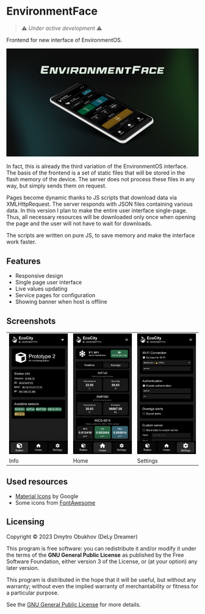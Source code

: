 # EnvironmentFace
> ⚠ *Under active development* ⚠

Frontend for new interface of EnvironmentOS. 

![banner](/GitHub-Banner.jpg)

In fact, this is already the third variation of the EnvironmentOS interface. The basis of the frontend is a set of static files that will be stored in the flash memory of the device. The server does not process these files in any way, but simply sends them on request.

Pages become dynamic thanks to JS scripts that download data via XMLHttpRequest. The server responds with JSON files containing various data. In this version I plan to make the entire user interface single-page. Thus, all necessary resources will be downloaded only once when opening the page and the user will not have to wait for downloads.

The scripts are written on pure JS, to save memory and make the interface work faster.

## Features 
* Responsive design
* Single page user interface
* Live values updating
* Service pages for configuration 
* Showing banner when host is offline

## Screenshots

<!-- | Info page | Home page | Settings page |
|:---------:|:---------:|:---------:|
|![](screenshot_1.png)|![](screenshot_2.png)|![](screenshot_3.png)| -->

<table width="100%">
  
  <tr>
  <td width="33%"><img src="screenshot_1.png"></img></td>
  <td width="33%"><img src="screenshot_2.png"></img></td>
  <td width="33%"><img src="screenshot_3.png"></img></td>
  </tr>

  <tr>
  <td>Info</td>
  <td>Home</td>
  <td>Settings</td>
  </tr>

</table>

## Used resources 
* [Material Icons](https://fonts.google.com/icons) by Google
* Some icons from [FontAwesome](https://fontawesome.com/)

## Licensing 

Copyright © 2023 Dmytro Obukhov (DeLy Dreamer)
 
This program is free software: you can redistribute it and/or modify it under the terms of the **GNU General Public License** as published by the Free Software Foundation, either version 3 of the License, or (at your option) any later version.

This program is distributed in the hope that it will be useful, but without any warranty; without even the implied warranty of merchantability or fitness for a particular purpose. 
 
See the [GNU General Public License](/LICENSE) for more details.